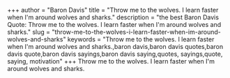 +++
author = "Baron Davis"
title = "Throw me to the wolves. I learn faster when I'm around wolves and sharks."
description = "the best Baron Davis Quote: Throw me to the wolves. I learn faster when I'm around wolves and sharks."
slug = "throw-me-to-the-wolves-i-learn-faster-when-im-around-wolves-and-sharks"
keywords = "Throw me to the wolves. I learn faster when I'm around wolves and sharks.,baron davis,baron davis quotes,baron davis quote,baron davis sayings,baron davis saying,quotes, sayings,quote, saying, motivation"
+++
Throw me to the wolves. I learn faster when I'm around wolves and sharks.
